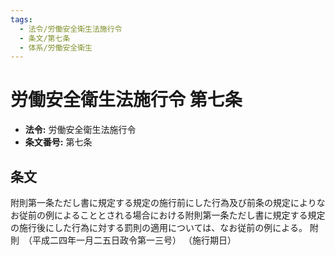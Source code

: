 ```yaml
---
tags:
  - 法令/労働安全衛生法施行令
  - 条文/第七条
  - 体系/労働安全衛生
---
```

# 労働安全衛生法施行令 第七条

- **法令:** 労働安全衛生法施行令
- **条文番号:** 第七条

## 条文
附則第一条ただし書に規定する規定の施行前にした行為及び前条の規定によりなお従前の例によることとされる場合における附則第一条ただし書に規定する規定の施行後にした行為に対する罰則の適用については、なお従前の例による。
附　則　（平成二四年一月二五日政令第一三号）
（施行期日）

